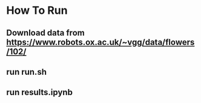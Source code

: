 # How To Run
## Download data from https://www.robots.ox.ac.uk/~vgg/data/flowers/102/ 
## run run.sh
## run results.ipynb
